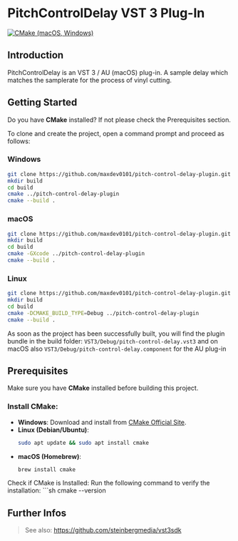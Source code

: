 # PitchControlDelay VST 3 Plug-In

[![CMake (macOS, Windows)](https://github.com/maxdev0101/pitch-control-delay-plugin/actions/workflows/cmake.yml/badge.svg)](https://github.com/maxdev0101/pitch-control-delay-plugin/actions/workflows/cmake.yml)

## Introduction

PitchControlDelay is an VST 3 / AU (macOS) plug-in. 
A sample delay which matches the samplerate for the process of vinyl cutting.

## Getting Started

Do you have **CMake** installed? If not please check the Prerequisites section.

To clone and create the project, open a command prompt and proceed as follows:

### Windows

```sh
git clone https://github.com/maxdev0101/pitch-control-delay-plugin.git
mkdir build
cd build
cmake ../pitch-control-delay-plugin
cmake --build .
```

### macOS

```sh
git clone https://github.com/maxdev0101/pitch-control-delay-plugin.git
mkdir build
cd build
cmake -GXcode ../pitch-control-delay-plugin
cmake --build .
```

### Linux

```sh
git clone https://github.com/maxdev0101/pitch-control-delay-plugin.git
mkdir build
cd build
cmake -DCMAKE_BUILD_TYPE=Debug ../pitch-control-delay-plugin
cmake --build .
```

As soon as the project has been successfully built, you will find the plugin bundle in the build folder: ```VST3/Debug/pitch-control-delay.vst3``` and on macOS also ```VST3/Debug/pitch-control-delay.component``` for the AU plug-in

## Prerequisites

Make sure you have **CMake** installed before building this project.

### Install CMake:
- **Windows**: Download and install from [CMake Official Site](https://cmake.org/download/).  
- **Linux (Debian/Ubuntu)**:  
  ```sh
  sudo apt update && sudo apt install cmake

- **macOS (Homebrew)**:
  ```sh
  brew install cmake

Check if CMake is Installed:
Run the following command to verify the installation:
    ```sh
cmake --version

## Further Infos
>See also: https://github.com/steinbergmedia/vst3sdk